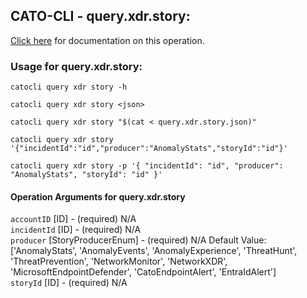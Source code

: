 
## CATO-CLI - query.xdr.story:
[Click here](https://api.catonetworks.com/documentation/#query-query.xdr.story) for documentation on this operation.

### Usage for query.xdr.story:

`catocli query xdr story -h`

`catocli query xdr story <json>`

`catocli query xdr story "$(cat < query.xdr.story.json)"`

`catocli query xdr story '{"incidentId":"id","producer":"AnomalyStats","storyId":"id"}'`

`catocli query xdr story -p '{
    "incidentId": "id",
    "producer": "AnomalyStats",
    "storyId": "id"
}'`


#### Operation Arguments for query.xdr.story ####

`accountID` [ID] - (required) N/A    
`incidentId` [ID] - (required) N/A    
`producer` [StoryProducerEnum] - (required) N/A Default Value: ['AnomalyStats', 'AnomalyEvents', 'AnomalyExperience', 'ThreatHunt', 'ThreatPrevention', 'NetworkMonitor', 'NetworkXDR', 'MicrosoftEndpointDefender', 'CatoEndpointAlert', 'EntraIdAlert']   
`storyId` [ID] - (required) N/A    
